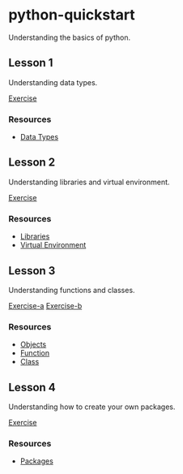 # python-quickstart
Understanding the basics of python.

## Lesson 1

Understanding data types.

[Exercise](https://github.com/mvecchione145/python-quickstart/blob/main/lesson-01.py)

### Resources

- [Data Types](https://github.com/mvecchione145/python-quickstart/blob/main/resources/data_types.md)

## Lesson 2

Understanding libraries and virtual environment.

[Exercise](https://github.com/mvecchione145/python-quickstart/blob/main/lesson-02.py)

### Resources

- [Libraries](https://github.com/mvecchione145/python-quickstart/blob/main/resources/libraries.md)
- [Virtual Environment](https://github.com/mvecchione145/python-quickstart/blob/main/resources/virtual_env.md)

## Lesson 3

Understanding functions and classes.

[Exercise-a](https://github.com/mvecchione145/python-quickstart/blob/main/lesson-03a.py)
[Exercise-b](https://github.com/mvecchione145/python-quickstart/blob/main/lesson-03b.py)

### Resources

- [Objects]()
- [Function]()
- [Class]()

## Lesson 4

Understanding how to create your own packages.

[Exercise](https://github.com/mvecchione145/python-quickstart/blob/main/lesson-04.py)

### Resources

- [Packages]()

